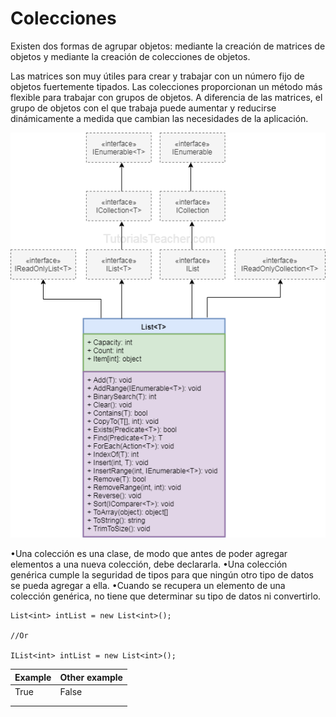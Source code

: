 # Colecciones

Existen dos formas de agrupar objetos: mediante la creación de matrices de objetos y mediante la creación de colecciones de objetos.

Las matrices son muy útiles para crear y trabajar con un número fijo de objetos fuertemente tipados.
Las colecciones proporcionan un método más flexible para trabajar con grupos de objetos.
A diferencia de las matrices, el grupo de objetos con el que trabaja puede aumentar y reducirse dinámicamente a medida que cambian las necesidades de la aplicación.

![List](https://github.com/dev-Niko/tla/blob/master/list.png)

•Una colección es una clase, de modo que antes de poder agregar    elementos a una nueva colección, debe declararla. 
•Una colección    genérica cumple la seguridad de tipos para que ningún otro tipo de    datos se pueda agregar a ella. 
•Cuando se recupera un elemento de una    colección genérica, no tiene que determinar su tipo de datos ni    convertirlo.

    List<int> intList = new List<int>();
    
    //Or
    
    IList<int> intList = new List<int>();
    
    
|Example| Other example |
|--|--|
| True |False  |
|||
|  |  |


<!--stackedit_data:
eyJoaXN0b3J5IjpbLTkyMzk0MTc1NiwtNzM4NzA0NTU1XX0=
-->